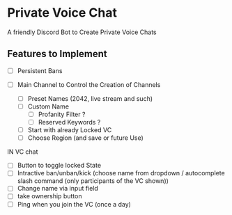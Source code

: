 # Private Voice Chat
A friendly Discord Bot to Create Private Voice Chats

## Features to Implement
- [ ] Persistent Bans

- [ ] Main Channel to Control the Creation of Channels
  - [ ] Preset Names (2042, live stream and such)
  - [ ] Custom Name
    - [ ] Profanity Filter ?
    - [ ] Reserved Keywords ?
  - [ ] Start with already Locked VC
  - [ ] Choose Region (and save or future Use)

IN VC chat
- [ ] Button to toggle locked State
- [ ] Intractive ban/unban/kick (choose name from dropdown / autocomplete slash command (only participants of the VC shown))
- [ ] Change name via input field
- [ ] take ownership button
- [ ] Ping when you join the VC (once a day)

